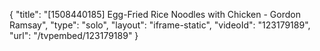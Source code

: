{
    "title": "[1508440185] Egg-Fried Rice Noodles with Chicken - Gordon Ramsay",
    "type": "solo",
    "layout": "iframe-static",
    "videoId": "123179189",
    "url": "\/tvpembed\/123179189"
}
